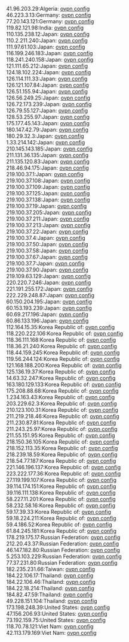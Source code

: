 41.96.203.29:Algeria: [ovpn config](vpn/41_96_203_29.ovpn)  
46.223.3.13:Germany: [ovpn config](vpn/46_223_3_13.ovpn)  
77.20.143.121:Germany: [ovpn config](vpn/77_20_143_121.ovpn)  
119.82.121.98:India: [ovpn config](vpn/119_82_121_98.ovpn)  
110.135.238.12:Japan: [ovpn config](vpn/110_135_238_12.ovpn)  
110.2.211.240:Japan: [ovpn config](vpn/110_2_211_240.ovpn)  
111.97.61.103:Japan: [ovpn config](vpn/111_97_61_103.ovpn)  
116.199.246.183:Japan: [ovpn config](vpn/116_199_246_183.ovpn)  
118.241.240.158:Japan: [ovpn config](vpn/118_241_240_158.ovpn)  
121.111.65.212:Japan: [ovpn config](vpn/121_111_65_212.ovpn)  
124.18.102.224:Japan: [ovpn config](vpn/124_18_102_224.ovpn)  
126.114.111.33:Japan: [ovpn config](vpn/126_114_111_33.ovpn)  
126.121.107.84:Japan: [ovpn config](vpn/126_121_107_84.ovpn)  
126.51.155.94:Japan: [ovpn config](vpn/126_51_155_94.ovpn)  
126.56.249.25:Japan: [ovpn config](vpn/126_56_249_25.ovpn)  
126.72.173.239:Japan: [ovpn config](vpn/126_72_173_239.ovpn)  
126.79.55.127:Japan: [ovpn config](vpn/126_79_55_127.ovpn)  
128.53.255.97:Japan: [ovpn config](vpn/128_53_255_97.ovpn)  
175.177.45.143:Japan: [ovpn config](vpn/175_177_45_143.ovpn)  
180.147.42.79:Japan: [ovpn config](vpn/180_147_42_79.ovpn)  
180.29.32.3:Japan: [ovpn config](vpn/180_29_32_3.ovpn)  
1.33.214.142:Japan: [ovpn config](vpn/1_33_214_142.ovpn)  
210.145.143.185:Japan: [ovpn config](vpn/210_145_143_185.ovpn)  
211.131.36.135:Japan: [ovpn config](vpn/211_131_36_135.ovpn)  
211.135.120.83:Japan: [ovpn config](vpn/211_135_120_83.ovpn)  
218.46.94.175:Japan: [ovpn config](vpn/218_46_94_175.ovpn)  
219.100.37.1:Japan: [ovpn config](vpn/219_100_37_1.ovpn)  
219.100.37.108:Japan: [ovpn config](vpn/219_100_37_108.ovpn)  
219.100.37.109:Japan: [ovpn config](vpn/219_100_37_109.ovpn)  
219.100.37.125:Japan: [ovpn config](vpn/219_100_37_125.ovpn)  
219.100.37.138:Japan: [ovpn config](vpn/219_100_37_138.ovpn)  
219.100.37.19:Japan: [ovpn config](vpn/219_100_37_19.ovpn)  
219.100.37.205:Japan: [ovpn config](vpn/219_100_37_205.ovpn)  
219.100.37.211:Japan: [ovpn config](vpn/219_100_37_211.ovpn)  
219.100.37.213:Japan: [ovpn config](vpn/219_100_37_213.ovpn)  
219.100.37.22:Japan: [ovpn config](vpn/219_100_37_22.ovpn)  
219.100.37.4:Japan: [ovpn config](vpn/219_100_37_4.ovpn)  
219.100.37.50:Japan: [ovpn config](vpn/219_100_37_50.ovpn)  
219.100.37.58:Japan: [ovpn config](vpn/219_100_37_58.ovpn)  
219.100.37.67:Japan: [ovpn config](vpn/219_100_37_67.ovpn)  
219.100.37.7:Japan: [ovpn config](vpn/219_100_37_7.ovpn)  
219.100.37.90:Japan: [ovpn config](vpn/219_100_37_90.ovpn)  
219.109.63.129:Japan: [ovpn config](vpn/219_109_63_129.ovpn)  
220.220.7.246:Japan: [ovpn config](vpn/220_220_7_246.ovpn)  
221.191.255.172:Japan: [ovpn config](vpn/221_191_255_172.ovpn)  
222.229.248.87:Japan: [ovpn config](vpn/222_229_248_87.ovpn)  
60.150.204.195:Japan: [ovpn config](vpn/60_150_204_195.ovpn)  
60.153.193.239:Japan: [ovpn config](vpn/60_153_193_239.ovpn)  
60.69.217.196:Japan: [ovpn config](vpn/60_69_217_196.ovpn)  
60.86.133.196:Japan: [ovpn config](vpn/60_86_133_196.ovpn)  
112.164.15.35:Korea Republic of: [ovpn config](vpn/112_164_15_35.ovpn)  
118.220.222.106:Korea Republic of: [ovpn config](vpn/118_220_222_106.ovpn)  
118.36.111.168:Korea Republic of: [ovpn config](vpn/118_36_111_168.ovpn)  
118.36.21.240:Korea Republic of: [ovpn config](vpn/118_36_21_240.ovpn)  
118.44.159.245:Korea Republic of: [ovpn config](vpn/118_44_159_245.ovpn)  
119.56.244.124:Korea Republic of: [ovpn config](vpn/119_56_244_124.ovpn)  
121.168.188.200:Korea Republic of: [ovpn config](vpn/121_168_188_200.ovpn)  
125.136.19.37:Korea Republic of: [ovpn config](vpn/125_136_19_37.ovpn)  
14.63.32.247:Korea Republic of: [ovpn config](vpn/14_63_32_247.ovpn)  
163.180.129.133:Korea Republic of: [ovpn config](vpn/163_180_129_133.ovpn)  
175.208.88.68:Korea Republic of: [ovpn config](vpn/175_208_88_68.ovpn)  
1.234.163.43:Korea Republic of: [ovpn config](vpn/1_234_163_43.ovpn)  
203.229.62.3:Korea Republic of: [ovpn config](vpn/203_229_62_3.ovpn)  
210.123.100.31:Korea Republic of: [ovpn config](vpn/210_123_100_31.ovpn)  
211.219.218.46:Korea Republic of: [ovpn config](vpn/211_219_218_46.ovpn)  
211.230.87.81:Korea Republic of: [ovpn config](vpn/211_230_87_81.ovpn)  
211.243.25.97:Korea Republic of: [ovpn config](vpn/211_243_25_97.ovpn)  
211.55.151.95:Korea Republic of: [ovpn config](vpn/211_55_151_95.ovpn)  
218.150.36.105:Korea Republic of: [ovpn config](vpn/218_150_36_105.ovpn)  
218.152.113.35:Korea Republic of: [ovpn config](vpn/218_152_113_35.ovpn)  
218.239.18.59:Korea Republic of: [ovpn config](vpn/218_239_18_59.ovpn)  
218.54.77.187:Korea Republic of: [ovpn config](vpn/218_54_77_187.ovpn)  
221.146.196.137:Korea Republic of: [ovpn config](vpn/221_146_196_137.ovpn)  
223.222.177.36:Korea Republic of: [ovpn config](vpn/223_222_177_36.ovpn)  
27.119.199.107:Korea Republic of: [ovpn config](vpn/27_119_199_107.ovpn)  
39.114.174.151:Korea Republic of: [ovpn config](vpn/39_114_174_151.ovpn)  
39.116.111.138:Korea Republic of: [ovpn config](vpn/39_116_111_138.ovpn)  
58.227.11.201:Korea Republic of: [ovpn config](vpn/58_227_11_201.ovpn)  
58.232.58.16:Korea Republic of: [ovpn config](vpn/58_232_58_16.ovpn)  
59.17.39.33:Korea Republic of: [ovpn config](vpn/59_17_39_33.ovpn)  
59.18.224.211:Korea Republic of: [ovpn config](vpn/59_18_224_211.ovpn)  
59.4.186.52:Korea Republic of: [ovpn config](vpn/59_4_186_52.ovpn)  
61.84.245.181:Korea Republic of: [ovpn config](vpn/61_84_245_181.ovpn)  
178.219.175.17:Russian Federation: [ovpn config](vpn/178_219_175_17.ovpn)  
212.20.43.37:Russian Federation: [ovpn config](vpn/212_20_43_37.ovpn)  
46.147.182.80:Russian Federation: [ovpn config](vpn/46_147_182_80.ovpn)  
5.253.103.229:Russian Federation: [ovpn config](vpn/5_253_103_229.ovpn)  
77.37.231.80:Russian Federation: [ovpn config](vpn/77_37_231_80.ovpn)  
182.235.231.66:Taiwan: [ovpn config](vpn/182_235_231_66.ovpn)  
184.22.106.17:Thailand: [ovpn config](vpn/184_22_106_17.ovpn)  
184.22.106.46:Thailand: [ovpn config](vpn/184_22_106_46.ovpn)  
184.22.18.214:Thailand: [ovpn config](vpn/184_22_18_214.ovpn)  
184.82.47.59:Thailand: [ovpn config](vpn/184_82_47_59.ovpn)  
49.228.151.104:Thailand: [ovpn config](vpn/49_228_151_104.ovpn)  
173.198.248.39:United States: [ovpn config](vpn/173_198_248_39.ovpn)  
47.156.206.93:United States: [ovpn config](vpn/47_156_206_93.ovpn)  
73.192.159.75:United States: [ovpn config](vpn/73_192_159_75.ovpn)  
118.70.78.121:Viet Nam: [ovpn config](vpn/118_70_78_121.ovpn)  
42.113.179.169:Viet Nam: [ovpn config](vpn/42_113_179_169.ovpn)  
